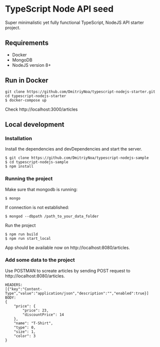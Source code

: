 # TypeScript Node API seed

Super minimalistic yet fully functional TypeScript, NodeJS API starter project.

## Requirements

* Docker
* MongoDB
* NodeJS version 8+

## Run in Docker

```
git clone https://github.com/DmitriyNoa/typescript-nodejs-starter.git
cd typescript-nodejs-starter
$ docker-compose up
```
Check http://localhost:3000/articles

## Local development

### Installation

Install the dependencies and devDependencies and start the server.

```
$ git clone https://github.com/DmitriyNoa/typescript-nodejs-sample
$ cd typescript-nodejs-sample
$ npm install
```
### Running the project

Make sure that mongodb is running:
```
$ mongo
```
If connection is not established:
```
$ mongod --dbpath /path_to_your_data_folder
```
Run the project

```
$ npm run build
$ npm run start_local
```
App should be available now on http://localhost:8080/articles.

### Add some data to the project
Use POSTMAN to screate articles by sending POST request to http://localhost:8080/articles.
```
HEADERS:
[{"key":"Content-Type","value":"application/json","description":"","enabled":true}]
BODY:
{
	"price": {
		"price": 23,
		"discountPrice": 14
	},
	"name": "T-Shirt",
	"type": 0,
	"size": 1,
	"color": 3
}
```

